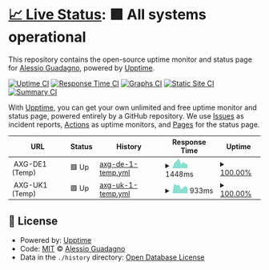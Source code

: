 # [📈 Live Status](https://AlexGuada.github.io/upptime): <!--live status--> **🟩 All systems operational**

This repository contains the open-source uptime monitor and status page for [Alessio Guadagno](https://AlexGuada.github.io/upptime), powered by [Upptime](https://github.com/upptime/upptime).

[![Uptime CI](https://github.com/AlexGuada/upptime/workflows/Uptime%20CI/badge.svg)](https://github.com/AlexGuada/upptime/actions?query=workflow%3A%22Uptime+CI%22)
[![Response Time CI](https://github.com/AlexGuada/upptime/workflows/Response%20Time%20CI/badge.svg)](https://github.com/AlexGuada/upptime/actions?query=workflow%3A%22Response+Time+CI%22)
[![Graphs CI](https://github.com/AlexGuada/upptime/workflows/Graphs%20CI/badge.svg)](https://github.com/AlexGuada/upptime/actions?query=workflow%3A%22Graphs+CI%22)
[![Static Site CI](https://github.com/AlexGuada/upptime/workflows/Static%20Site%20CI/badge.svg)](https://github.com/AlexGuada/upptime/actions?query=workflow%3A%22Static+Site+CI%22)
[![Summary CI](https://github.com/AlexGuada/upptime/workflows/Summary%20CI/badge.svg)](https://github.com/AlexGuada/upptime/actions?query=workflow%3A%22Summary+CI%22)

With [Upptime](https://upptime.js.org), you can get your own unlimited and free uptime monitor and status page, powered entirely by a GitHub repository. We use [Issues](https://github.com/AlexGuada/upptime/issues) as incident reports, [Actions](https://github.com/AlexGuada/upptime/actions) as uptime monitors, and [Pages](https://AlexGuada.github.io/upptime) for the status page.

<!--start: status pages-->
<!-- This summary is generated by Upptime (https://github.com/upptime/upptime) -->
<!-- Do not edit this manually, your changes will be overwritten -->
<!-- prettier-ignore -->
| URL | Status | History | Response Time | Uptime |
| --- | ------ | ------- | ------------- | ------ |
| <img alt="" src="https://alessio-guadagno.it/favicon.ico" height="13"> AXG-DE1 (Temp) | 🟩 Up | [axg-de-1-temp.yml](https://github.com/AlexGuada/upptime/commits/HEAD/history/axg-de-1-temp.yml) | <details><summary><img alt="Response time graph" src="./graphs/axg-de-1-temp/response-time-week.png" height="20"> 1448ms</summary><br><a href="https://sts.alessio-guadagno.it/history/axg-de-1-temp"><img alt="Response time 1332" src="https://img.shields.io/endpoint?url=https%3A%2F%2Fraw.githubusercontent.com%2FAlexGuada%2Fupptime%2FHEAD%2Fapi%2Faxg-de-1-temp%2Fresponse-time.json"></a><br><a href="https://sts.alessio-guadagno.it/history/axg-de-1-temp"><img alt="24-hour response time 1436" src="https://img.shields.io/endpoint?url=https%3A%2F%2Fraw.githubusercontent.com%2FAlexGuada%2Fupptime%2FHEAD%2Fapi%2Faxg-de-1-temp%2Fresponse-time-day.json"></a><br><a href="https://sts.alessio-guadagno.it/history/axg-de-1-temp"><img alt="7-day response time 1448" src="https://img.shields.io/endpoint?url=https%3A%2F%2Fraw.githubusercontent.com%2FAlexGuada%2Fupptime%2FHEAD%2Fapi%2Faxg-de-1-temp%2Fresponse-time-week.json"></a><br><a href="https://sts.alessio-guadagno.it/history/axg-de-1-temp"><img alt="30-day response time 1332" src="https://img.shields.io/endpoint?url=https%3A%2F%2Fraw.githubusercontent.com%2FAlexGuada%2Fupptime%2FHEAD%2Fapi%2Faxg-de-1-temp%2Fresponse-time-month.json"></a><br><a href="https://sts.alessio-guadagno.it/history/axg-de-1-temp"><img alt="1-year response time 1332" src="https://img.shields.io/endpoint?url=https%3A%2F%2Fraw.githubusercontent.com%2FAlexGuada%2Fupptime%2FHEAD%2Fapi%2Faxg-de-1-temp%2Fresponse-time-year.json"></a></details> | <details><summary><a href="https://sts.alessio-guadagno.it/history/axg-de-1-temp">100.00%</a></summary><a href="https://sts.alessio-guadagno.it/history/axg-de-1-temp"><img alt="All-time uptime 100.00%" src="https://img.shields.io/endpoint?url=https%3A%2F%2Fraw.githubusercontent.com%2FAlexGuada%2Fupptime%2FHEAD%2Fapi%2Faxg-de-1-temp%2Fuptime.json"></a><br><a href="https://sts.alessio-guadagno.it/history/axg-de-1-temp"><img alt="24-hour uptime 100.00%" src="https://img.shields.io/endpoint?url=https%3A%2F%2Fraw.githubusercontent.com%2FAlexGuada%2Fupptime%2FHEAD%2Fapi%2Faxg-de-1-temp%2Fuptime-day.json"></a><br><a href="https://sts.alessio-guadagno.it/history/axg-de-1-temp"><img alt="7-day uptime 100.00%" src="https://img.shields.io/endpoint?url=https%3A%2F%2Fraw.githubusercontent.com%2FAlexGuada%2Fupptime%2FHEAD%2Fapi%2Faxg-de-1-temp%2Fuptime-week.json"></a><br><a href="https://sts.alessio-guadagno.it/history/axg-de-1-temp"><img alt="30-day uptime 100.00%" src="https://img.shields.io/endpoint?url=https%3A%2F%2Fraw.githubusercontent.com%2FAlexGuada%2Fupptime%2FHEAD%2Fapi%2Faxg-de-1-temp%2Fuptime-month.json"></a><br><a href="https://sts.alessio-guadagno.it/history/axg-de-1-temp"><img alt="1-year uptime 100.00%" src="https://img.shields.io/endpoint?url=https%3A%2F%2Fraw.githubusercontent.com%2FAlexGuada%2Fupptime%2FHEAD%2Fapi%2Faxg-de-1-temp%2Fuptime-year.json"></a></details>
| <img alt="" src="https://alessio-guadagno.it/favicon.ico" height="13"> AXG-UK1 (Temp) | 🟩 Up | [axg-uk-1-temp.yml](https://github.com/AlexGuada/upptime/commits/HEAD/history/axg-uk-1-temp.yml) | <details><summary><img alt="Response time graph" src="./graphs/axg-uk-1-temp/response-time-week.png" height="20"> 933ms</summary><br><a href="https://sts.alessio-guadagno.it/history/axg-uk-1-temp"><img alt="Response time 993" src="https://img.shields.io/endpoint?url=https%3A%2F%2Fraw.githubusercontent.com%2FAlexGuada%2Fupptime%2FHEAD%2Fapi%2Faxg-uk-1-temp%2Fresponse-time.json"></a><br><a href="https://sts.alessio-guadagno.it/history/axg-uk-1-temp"><img alt="24-hour response time 1236" src="https://img.shields.io/endpoint?url=https%3A%2F%2Fraw.githubusercontent.com%2FAlexGuada%2Fupptime%2FHEAD%2Fapi%2Faxg-uk-1-temp%2Fresponse-time-day.json"></a><br><a href="https://sts.alessio-guadagno.it/history/axg-uk-1-temp"><img alt="7-day response time 933" src="https://img.shields.io/endpoint?url=https%3A%2F%2Fraw.githubusercontent.com%2FAlexGuada%2Fupptime%2FHEAD%2Fapi%2Faxg-uk-1-temp%2Fresponse-time-week.json"></a><br><a href="https://sts.alessio-guadagno.it/history/axg-uk-1-temp"><img alt="30-day response time 993" src="https://img.shields.io/endpoint?url=https%3A%2F%2Fraw.githubusercontent.com%2FAlexGuada%2Fupptime%2FHEAD%2Fapi%2Faxg-uk-1-temp%2Fresponse-time-month.json"></a><br><a href="https://sts.alessio-guadagno.it/history/axg-uk-1-temp"><img alt="1-year response time 993" src="https://img.shields.io/endpoint?url=https%3A%2F%2Fraw.githubusercontent.com%2FAlexGuada%2Fupptime%2FHEAD%2Fapi%2Faxg-uk-1-temp%2Fresponse-time-year.json"></a></details> | <details><summary><a href="https://sts.alessio-guadagno.it/history/axg-uk-1-temp">100.00%</a></summary><a href="https://sts.alessio-guadagno.it/history/axg-uk-1-temp"><img alt="All-time uptime 100.00%" src="https://img.shields.io/endpoint?url=https%3A%2F%2Fraw.githubusercontent.com%2FAlexGuada%2Fupptime%2FHEAD%2Fapi%2Faxg-uk-1-temp%2Fuptime.json"></a><br><a href="https://sts.alessio-guadagno.it/history/axg-uk-1-temp"><img alt="24-hour uptime 100.00%" src="https://img.shields.io/endpoint?url=https%3A%2F%2Fraw.githubusercontent.com%2FAlexGuada%2Fupptime%2FHEAD%2Fapi%2Faxg-uk-1-temp%2Fuptime-day.json"></a><br><a href="https://sts.alessio-guadagno.it/history/axg-uk-1-temp"><img alt="7-day uptime 100.00%" src="https://img.shields.io/endpoint?url=https%3A%2F%2Fraw.githubusercontent.com%2FAlexGuada%2Fupptime%2FHEAD%2Fapi%2Faxg-uk-1-temp%2Fuptime-week.json"></a><br><a href="https://sts.alessio-guadagno.it/history/axg-uk-1-temp"><img alt="30-day uptime 100.00%" src="https://img.shields.io/endpoint?url=https%3A%2F%2Fraw.githubusercontent.com%2FAlexGuada%2Fupptime%2FHEAD%2Fapi%2Faxg-uk-1-temp%2Fuptime-month.json"></a><br><a href="https://sts.alessio-guadagno.it/history/axg-uk-1-temp"><img alt="1-year uptime 100.00%" src="https://img.shields.io/endpoint?url=https%3A%2F%2Fraw.githubusercontent.com%2FAlexGuada%2Fupptime%2FHEAD%2Fapi%2Faxg-uk-1-temp%2Fuptime-year.json"></a></details>

<!--end: status pages-->

## 📄 License

- Powered by: [Upptime](https://github.com/upptime/upptime)
- Code: [MIT](./LICENSE) © [Alessio Guadagno](https://AlexGuada.github.io/upptime)
- Data in the `./history` directory: [Open Database License](https://opendatacommons.org/licenses/odbl/1-0/)
